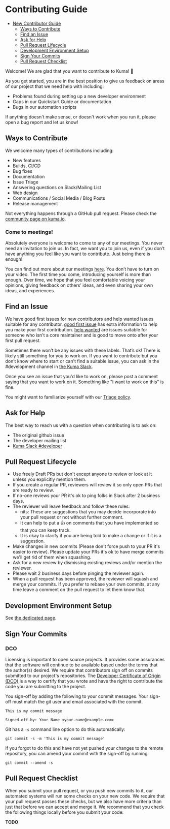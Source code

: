 # Contributing Guide

* [New Contributor Guide](#contributing-guide)
  * [Ways to Contribute](#ways-to-contribute)
  * [Find an Issue](#find-an-issue)
  * [Ask for Help](#ask-for-help)
  * [Pull Request Lifecycle](#pull-request-lifecycle)
  * [Development Environment Setup](#development-environment-setup)
  * [Sign Your Commits](#sign-your-commits)
  * [Pull Request Checklist](#pull-request-checklist)

Welcome! We are glad that you want to contribute to Kuma! 💖

As you get started, you are in the best position to give us feedback on areas of
our project that we need help with including:

* Problems found during setting up a new developer environment
* Gaps in our Quickstart Guide or documentation
* Bugs in our automation scripts

If anything doesn't make sense, or doesn't work when you run it, please open a
bug report and let us know!

## Ways to Contribute

We welcome many types of contributions including:

* New features
* Builds, CI/CD
* Bug fixes
* Documentation
* Issue Triage
* Answering questions on Slack/Mailing List
* Web design
* Communications / Social Media / Blog Posts
* Release management

Not everything happens through a GitHub pull request. Please check
the [community page on kuma.io](https://kuma.io/community/). 

### Come to meetings!
Absolutely everyone is welcome to come to any of our meetings. You never need an
invitation to join us. In fact, we want you to join us, even if you don’t have
anything you feel like you want to contribute. Just being there is enough!

You can find out more about our meetings [here](https://kuma.io/community/).
You don’t have to turn on your video.
The first time you come, introducing yourself is more than enough.
Over time, we hope that you feel comfortable voicing your opinions, giving
feedback on others’ ideas, and even sharing your own ideas, and experiences.

## Find an Issue

We have good first issues for new contributors and help wanted issues suitable
for any contributor.
[good first issue](https://github.com/search?q=org%3Akumahq+label%3A%22good+first+issue%22+state%3Aopen&type=Issues) has extra information to
help you make your first contribution. [help wanted](https://github.com/search?q=org%3Akumahq+label%3A%22help+wanted%22+state%3Aopen&type=Issues) are issues
suitable for someone who isn't a core maintainer and is good to move onto after
your first pull request.

Sometimes there won’t be any issues with these labels. That’s ok! There is
likely still something for you to work on. If you want to contribute but you
don’t know where to start or can't find a suitable issue, you can ask in the #development channel in [the Kuma Slack](https://chat.kuma.io/).

Once you see an issue that you'd like to work on, please post a comment saying
that you want to work on it. Something like "I want to work on this" is fine.

You might want to familiarize yourself with our [Triage policy](https://github.com/kumahq/.github/blob/main/PROJECT_MANAGEMENT.md#triage).

## Ask for Help

The best way to reach us with a question when contributing is to ask on:

* The original github issue
* The developer mailing list
* [Kuma Slack #developer](https://join.slack.com/t/kuma-mesh/shared_invite/zt-1rcll3y6t-DkV_CAItZUoy0IvCwQ~jlQ) 


## Pull Request Lifecycle

- Use freely Draft PRs but don't except anyone to review or look at it unless you explicitly mention them.
- If you create a regular PR, reviewers will review it so only open PRs that are ready to review.
- If no-one reviews your PR it's ok to ping folks in Slack after 2 business days.
- The reviewer will leave feedback and follow these rules:
  - nits: These are suggestions that you may decide incorporate into your pull request or not without further comment.
  - It can help to put a 👍 on comments that you have implemented so that you can keep track.
  - It is okay to clarify if you are being told to make a change or if it is a suggestion.
- Make changes in new commits (Please don't force push to your PR it's easier to review). Please update your PRs it's ok to have merge commits we'll get rid of them when squashing.
- Ask for a new review by dismissing existing reviews and/or mention the reviewer.
- Please wait 2 business days before pinging the reviewer again.
- When a pull request has been approved, the reviewer will squash and merge your commits. If you prefer to rebase your own commits, at any time leave a comment on the pull request to let them know that.

## Development Environment Setup

See [the dedicated page](./DEVELOPER.md).

## Sign Your Commits

### DCO
Licensing is important to open source projects. It provides some assurances that
the software will continue to be available based under the terms that the
author(s) desired. We require that contributors sign off on commits submitted to
our project's repositories. The [Developer Certificate of Origin
(DCO)](https://developercertificate.org/) is a way to certify that you wrote and
have the right to contribute the code you are submitting to the project.

You sign-off by adding the following to your commit messages. Your sign-off must
match the git user and email associated with the commit.

    This is my commit message

    Signed-off-by: Your Name <your.name@example.com>

Git has a `-s` command line option to do this automatically:

    git commit -s -m 'This is my commit message'

If you forgot to do this and have not yet pushed your changes to the remote
repository, you can amend your commit with the sign-off by running 

    git commit --amend -s 


## Pull Request Checklist

When you submit your pull request, or you push new commits to it, our automated
systems will run some checks on your new code. We require that your pull request
passes these checks, but we also have more criteria than just that before we can
accept and merge it. We recommend that you check the following things locally
before you submit your code:

**TODO**
<!-- list both the automated and any manual checks performed by reviewers, it
is very helpful when the validations are automated in a script for example in a
Makefile target. Below is an example of a checklist:

* It passes tests: run the following command to run all of the tests locally:
  `make build test lint`
* Impacted code has new or updated tests
* Documentation created/updated
* We use [Azure DevOps, GitHub Actions, CircleCI]  to test all pull
  requests. We require that all tests succeed on a pull request before it is merged.

-->
